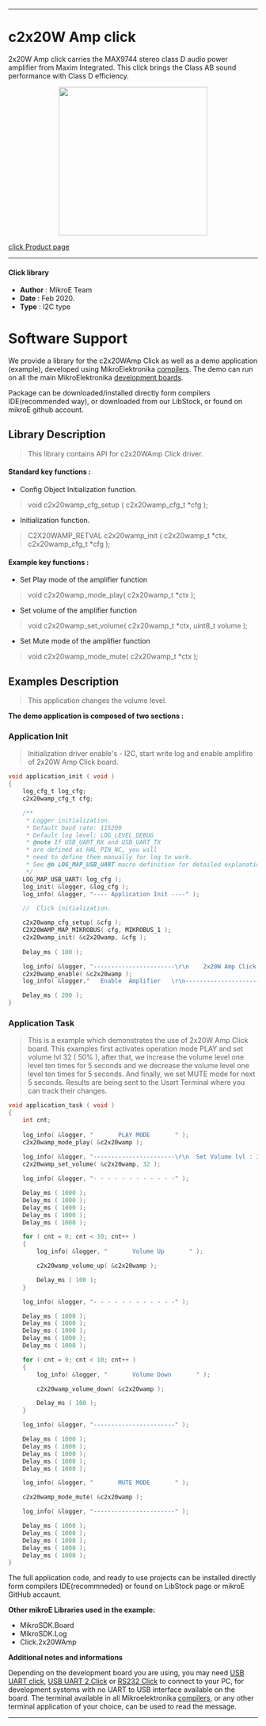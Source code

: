 
---
# c2x20W Amp click

2x20W Amp click carries the MAX9744 stereo class D audio power amplifier from Maxim Integrated. This click brings the Class AB sound performance with Class D efficiency.

<p align="center">
  <img src="https://download.mikroe.com/images/click_for_ide/2x20wamp_click.png" height=300px>
</p>

[click Product page](https://www.mikroe.com/2x20w-amp-click)

---


#### Click library 

- **Author**        : MikroE Team
- **Date**          : Feb 2020.
- **Type**          : I2C type


# Software Support

We provide a library for the c2x20WAmp Click 
as well as a demo application (example), developed using MikroElektronika 
[compilers](https://shop.mikroe.com/compilers). 
The demo can run on all the main MikroElektronika [development boards](https://shop.mikroe.com/development-boards).

Package can be downloaded/installed directly form compilers IDE(recommended way), or downloaded from our LibStock, or found on mikroE github account. 

## Library Description

> This library contains API for c2x20WAmp Click driver.

#### Standard key functions :

- Config Object Initialization function.
> void c2x20wamp_cfg_setup ( c2x20wamp_cfg_t *cfg ); 
 
- Initialization function.
> C2X20WAMP_RETVAL c2x20wamp_init ( c2x20wamp_t *ctx, c2x20wamp_cfg_t *cfg );

#### Example key functions :

- Set Play mode of the amplifier function
> void c2x20wamp_mode_play( c2x20wamp_t *ctx );
 
- Set volume of the amplifier function
> void c2x20wamp_set_volume( c2x20wamp_t *ctx, uint8_t volume );

- Set Mute mode of the amplifier function
> void c2x20wamp_mode_mute( c2x20wamp_t *ctx );

## Examples Description

> This application changes the volume level.

**The demo application is composed of two sections :**

### Application Init 

>Initialization driver enable's - I2C,
     start write log and enable amplifire of 2x20W Amp Click board.

```c
void application_init ( void )
{
    log_cfg_t log_cfg;
    c2x20wamp_cfg_t cfg;

    /** 
     * Logger initialization.
     * Default baud rate: 115200
     * Default log level: LOG_LEVEL_DEBUG
     * @note If USB_UART_RX and USB_UART_TX 
     * are defined as HAL_PIN_NC, you will 
     * need to define them manually for log to work. 
     * See @b LOG_MAP_USB_UART macro definition for detailed explanation.
     */
    LOG_MAP_USB_UART( log_cfg );
    log_init( &logger, &log_cfg );
    log_info( &logger, "---- Application Init ----" );

    //  Click initialization.

    c2x20wamp_cfg_setup( &cfg );
    C2X20WAMP_MAP_MIKROBUS( cfg, MIKROBUS_1 );
    c2x20wamp_init( &c2x20wamp, &cfg );
    
    Delay_ms ( 100 );

    log_info( &logger, "-----------------------\r\n    2x20W Amp Click    \r\n-----------------------" );
    c2x20wamp_enable( &c2x20wamp );
    log_info( &logger,"   Enable  Amplifier   \r\n-----------------------");

    Delay_ms ( 200 );
}  
```

### Application Task

>This is a example which demonstrates the use of 2x20W Amp Click board.
     This examples first activates operation mode PLAY and set volume lvl 32 ( 50% ),
     after that, we increase the volume level one level ten times for 5 seconds and
     we decrease the volume level one level ten times for 5 seconds.
     And finally, we set MUTE mode for next 5 seconds.
     Results are being sent to the Usart Terminal where you can track their changes.

```c
void application_task ( void )
{
    int cnt;
    
    log_info( &logger, "       PLAY MODE       " );
    c2x20wamp_mode_play( &c2x20wamp );
    
    log_info( &logger, "-----------------------\r\n  Set Volume lvl : 32  " );
    c2x20wamp_set_volume( &c2x20wamp, 32 );

    log_info( &logger, "- - - - - - - - - - - -" );

    Delay_ms ( 1000 );
    Delay_ms ( 1000 );
    Delay_ms ( 1000 );
    Delay_ms ( 1000 );
    Delay_ms ( 1000 );

    for ( cnt = 0; cnt < 10; cnt++ )
    {
        log_info( &logger, "       Volume Up       " );

        c2x20wamp_volume_up( &c2x20wamp );

        Delay_ms ( 100 );
    }

    log_info( &logger, "- - - - - - - - - - - -" );

    Delay_ms ( 1000 );
    Delay_ms ( 1000 );
    Delay_ms ( 1000 );
    Delay_ms ( 1000 );
    Delay_ms ( 1000 );

    for ( cnt = 0; cnt < 10; cnt++ )
    {
        log_info( &logger, "       Volume Down       " );

        c2x20wamp_volume_down( &c2x20wamp );

        Delay_ms ( 100 );
    }

    log_info( &logger, "-----------------------" );

    Delay_ms ( 1000 );
    Delay_ms ( 1000 );
    Delay_ms ( 1000 );
    Delay_ms ( 1000 );
    Delay_ms ( 1000 );

    log_info( &logger, "       MUTE MODE       " );

    c2x20wamp_mode_mute( &c2x20wamp );

    log_info( &logger, "-----------------------" );

    Delay_ms ( 1000 );
    Delay_ms ( 1000 );
    Delay_ms ( 1000 );
    Delay_ms ( 1000 );
    Delay_ms ( 1000 );
}
``` 

The full application code, and ready to use projects can be  installed directly form compilers IDE(recommneded) or found on LibStock page or mikroE GitHub accaunt.

**Other mikroE Libraries used in the example:** 

- MikroSDK.Board
- MikroSDK.Log
- Click.2x20WAmp

**Additional notes and informations**

Depending on the development board you are using, you may need 
[USB UART click](https://shop.mikroe.com/usb-uart-click), 
[USB UART 2 Click](https://shop.mikroe.com/usb-uart-2-click) or 
[RS232 Click](https://shop.mikroe.com/rs232-click) to connect to your PC, for 
development systems with no UART to USB interface available on the board. The 
terminal available in all Mikroelektronika 
[compilers](https://shop.mikroe.com/compilers), or any other terminal application 
of your choice, can be used to read the message.



---
